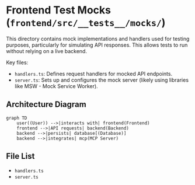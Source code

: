# Frontend Test Mocks (`frontend/src/__tests__/mocks/`)

This directory contains mock implementations and handlers used for testing purposes, particularly for simulating API responses. This allows tests to run without relying on a live backend.

Key files:

*   `handlers.ts`: Defines request handlers for mocked API endpoints.
*   `server.ts`: Sets up and configures the mock server (likely using libraries like MSW - Mock Service Worker).

## Architecture Diagram
```mermaid
graph TD
    user((User)) -->|interacts with| frontend(Frontend)
    frontend -->|API requests| backend(Backend)
    backend -->|persists| database[(Database)]
    backend -->|integrates| mcp(MCP Server)
```

<!-- File List Start -->
## File List

- `handlers.ts`
- `server.ts`

<!-- File List End -->


